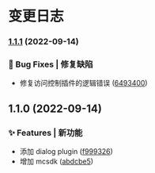 # 变更日志
### [1.1.1](https://github.com/JL-Code/npmjs-package/compare/v1.1.0...v1.1.1) (2022-09-14)


### 🐛 Bug Fixes | 修复缺陷

* 修复访问控制插件的逻辑错误 ([6493400](https://github.com/JL-Code/npmjs-package/commit/6493400dd83c2aff80df10ddad3df8408c60e9be))

## 1.1.0 (2022-09-14)


### ✨ Features | 新功能

* 添加 dialog plugin ([f999326](https://github.com/JL-Code/npmjs-package/commit/f99932658a2a00e40f7f059c6767a710a708b6d4))
* 增加 mcsdk ([abdcbe5](https://github.com/JL-Code/npmjs-package/commit/abdcbe55a736c145beabd9cf04a08b819538a457))
